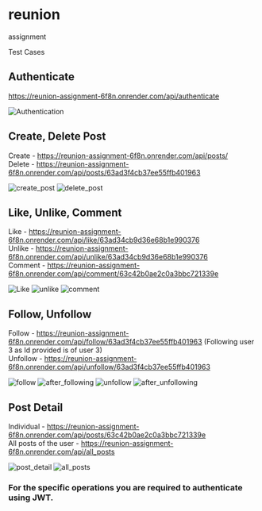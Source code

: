# reunion
assignment

Test Cases

## Authenticate
https://reunion-assignment-6f8n.onrender.com/api/authenticate

![Authentication](/screenshots/authentication.png)

## Create, Delete Post
Create - https://reunion-assignment-6f8n.onrender.com/api/posts/ <br>
Delete - https://reunion-assignment-6f8n.onrender.com/api/posts/63ad3f4cb37ee55ffb401963

![create_post](/screenshots/create_post.png)
![delete_post](/screenshots/delete_post.png)

## Like, Unlike, Comment
Like - https://reunion-assignment-6f8n.onrender.com/api/like/63ad34cb9d36e68b1e990376 <br>
Unlike - https://reunion-assignment-6f8n.onrender.com/api/unlike/63ad34cb9d36e68b1e990376 <br>
Comment - https://reunion-assignment-6f8n.onrender.com/api/comment/63c42b0ae2c0a3bbc721339e

![Like](/screenshots/like.png)
![unlike](/screenshots/unlike.png)
![comment](/screenshots/comment.png)

## Follow, Unfollow
Follow - https://reunion-assignment-6f8n.onrender.com/api/follow/63ad3f4cb37ee55ffb401963 (Following user 3 as Id provided is of user 3) <br>
Unfollow - https://reunion-assignment-6f8n.onrender.com/api/unfollow/63ad3f4cb37ee55ffb401963

![follow](/screenshots/follow.png)
![after_following](/screenshots/after_following.png)
![unfollow](/screenshots/unfollow.png)
![after_unfollowing](/screenshots/after_unfollowing.png)

## Post Detail
Individual - https://reunion-assignment-6f8n.onrender.com/api/posts/63c42b0ae2c0a3bbc721339e <br>
All posts of the user - https://reunion-assignment-6f8n.onrender.com/api/all_posts

![post_detail](/screenshots/post_detail.png)
![all_posts](/screenshots/all_posts.png)


### For the specific operations you are required to authenticate using JWT.